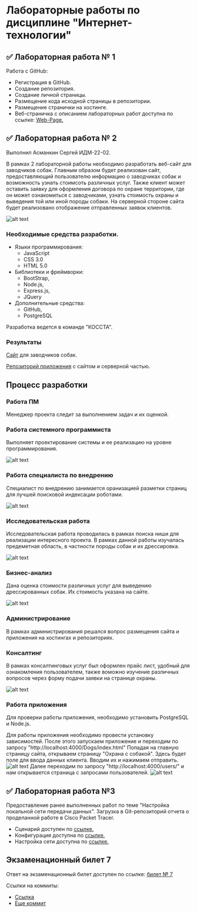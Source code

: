 # Лабораторные работы по дисциплине "Интернет-технологии"

## ✅ Лабораторная работа № 1
Работа с GitHub:

- Регистрация в GitHub.
- Создание репозитория.
- Создание личной страницы.
- Размещение кода исходной страницы в репозитории.
- Размещение странички на хостинге.
- Веб-страничка с описанием лабораторных работ доступна по ссылке: [Web-Page.](https://github.com/icepik77/IT_lab_tech)

## ✅ Лабораторная работа № 2

Выполнил Асманкин Сергей ИДМ-22-02.

В рамках 2 лабораторной работы необходимо разработать веб-сайт для заводчиков собак. Главным образом будет реализован сайт, предоставляющий пользователю информацию о заводчиках собак и возможность узнать стоимсоть различных услуг. Также клиент может оставить заявку для оформления договора по охране территории, где он может ознакомиться с заводчиками, узнать стоимость охраны и выведения той или иной породы собаки. На серверной стороне сайта будет реализовано отображение отправленных заявок клиентов.  

![alt text](img/Screenshot_1.png)

### Необходимые средства разработки. 
- Языки программирования:
  - JavaScript
  - CSS 3.0
  - HTML 5.0
 - Библиотеки и фреймворки:
   - BootStrap,
   - Node.js,
   - Express.js,
   - JQuery
 - Дополнительные средства: 
   - GitHub,
   - PostgreSQL
  
  Разработка ведется в команде "КОССТА".

### Результаты
  
[Сайт](https://icepik77.github.io/Dogs/index.html) для заводчиков собак.

[Репозиторий приложения](https://github.com/icepik77/dogServer) с сайтом и серверной частью.

## Процесс разработки

### Работа ПМ
Менеджер проекта следит за выполнением задач и их оценкой.

### Работа системного программиста
Выполняет проектирование системы и ее реализацию на уровне программирования.

![alt text](img/prog.png)

### Работа специалиста по внедрению
Специалист по внедрению занимается оранизацией разметки страниц для лучшей поисковой индексации роботами.

![alt text](img/cons.png)

### Исследовательская работа
Исследовательская работа проводилась в рамках поиска ниши для реализации интересного проекта. В рамках данной работы изучалась предеметная область, в частности породы собак и их дрессировка. 

![alt text](img/rotw.png)

### Бизнес-анализ 
Дана оценка стоимости различных услуг для выведению дрессированных собак. Их стоимость указана на сайте. 

![alt text](img/cost.png)

### Администрирование 
В рамках администрирования решался вопрос размещения сайта и приложения на хостингах и репозиториях.

### Консалтинг 
В рамках консалтинговых услуг был оформлен прайс лист, удобный для ознакомления пользователем, также воможно изучение различных вопросов через форму подачи заявки на странице охраны. 

![alt text](img/consl.png)

### Работа приложения 

Для проверки работы приложения, необходимо установить PostgreSQL и Node.js.

Для работы приложения необходимо провести установку зависимостей. После этого запускаем приложение и переходим по запросу "http://localhost:4000/Dogs/index.html" Попадая на главную страницу сайта, открываем страницу "Охрана с собакой". Здесь будет поле для ввода данных клиента. Вводим их и нажимаем отправить. ![alt text](img/Screenshot_3.png)  Далее переходим по запросу "http://localhost:4000/users/" и нам открывается страница с запросами пользователей. ![alt text](img/bd.png)

## ✅ Лабораторная работа №3
Предоставление ранее выполненных работ по теме "Настройка локальной сети передачи данных".
Загрузка в Git-репозиторий отчета о проделанной работе в Cisco Packet Tracer.
- Сценарий доступен по [ссылке.](https://github.com/icepik77/IT_lab_tech/blob/main/CPT/Сценарий%20%20для%20CPT.pka)
- Конфигурация доступна по [ссылке.](https://github.com/icepik77/IT_lab_tech/blob/main/CPT/Форма%20отчета%20к%20ЛР3.pdf)
- Настройка сети доступна по [ссылке.](https://github.com/icepik77/IT_lab_tech/blob/main/CPT/настройка%20сети.txt)

## Экзаменационный билет 7
Ответ на экзаменационный билет доступен по ссылке: [билет № 7](https://github.com/stankin/inet-2022/wiki/exam07)

Ссылки на коммиты:
 - [Ссылка](https://github.com/stankin/inet-2022/wiki/exam07/_compare/0c6b29e59a4ca0c800870fe3239f67d8f0559dd5...8c85403af12277dc5f6430d18b2c5790511c5880)
 - [Еще коммит](https://github.com/stankin/inet-2022/wiki/exam07/_compare/8c85403af12277dc5f6430d18b2c5790511c5880...e5d2c711318a3f2d47c6c53b4411705cb734f5a0)
